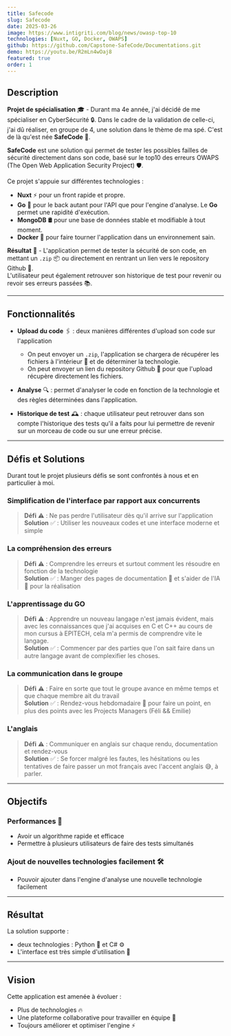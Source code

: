 ```yaml
---
title: Safecode
slug: Safecode
date: 2025-03-26
image: https://www.intigriti.com/blog/news/owasp-top-10
technologies: [Nuxt, GO, Docker, OWAPS]
github: https://github.com/Capstone-SafeCode/Documentations.git
demo: https://youtu.be/R2mLn4wOaj8
featured: true
order: 1
---
```


## Description

**Projet de spécialisation** 🎓 - Durant ma 4e année, j'ai décidé de me spécialiser en CyberSécurité 🔒. Dans le cadre de la validation de celle-ci, j'ai dû réaliser, en groupe de 4, une solution dans le thème de ma spé. C'est de là qu'est née **SafeCode** 🚀.

**SafeCode** est une solution qui permet de tester les possibles failles de sécurité directement dans son code, basé sur le top10 des erreurs OWAPS (The Open Web Application Security Project) 🛡️.

Ce projet s'appuie sur différentes technologies :
- **Nuxt** ⚡ pour un front rapide et propre.
- **Go** 🧩 pour le back autant pour l'API que pour l'engine d'analyse. Le **Go** permet une rapidité d'exécution.
- **MongoDB** 🛢️ pour une base de données stable et modifiable à tout moment.
- **Docker** 🐳 pour faire tourner l'application dans un environnement sain.

**Résultat** 🎯 - L'application permet de tester la sécurité de son code, en mettant un `.zip` 📦 ou directement en rentrant un lien vers le repository Github 🔗.  
L'utilisateur peut également retrouver son historique de test pour revenir ou revoir ses erreurs passées 📚.

---

## Fonctionnalités

- **Upload du code** 🖇️ : deux manières différentes d'upload son code sur l'application
    - On peut envoyer un `.zip`, l'application se chargera de récupérer les fichiers à l'intérieur 📂 et de déterminer la technologie.
    - On peut envoyer un lien du repository Github 🔗 pour que l'upload récupère directement les fichiers.

- **Analyse** 🔍 : permet d'analyser le code en fonction de la technologie et des règles déterminées dans l'application.

- **Historique de test** 🕰️ : chaque utilisateur peut retrouver dans son compte l'historique des tests qu'il a faits pour lui permettre de revenir sur un morceau de code ou sur une erreur précise.

---

## Défis et Solutions

Durant tout le projet plusieurs défis se sont confrontés à nous et en particulier à moi.

### Simplification de l'interface par rapport aux concurrents
> **Défi** ⚠️ : Ne pas perdre l'utilisateur dès qu'il arrive sur l'application  
> **Solution** ✅ : Utiliser les nouveaux codes et une interface moderne et simple

### La compréhension des erreurs
> **Défi** ⚠️ : Comprendre les erreurs et surtout comment les résoudre en fonction de la technologie  
> **Solution** ✅ : Manger des pages de documentation 📖 et s'aider de l'IA 🤖 pour la réalisation

### L'apprentissage du GO
> **Défi** ⚠️ : Apprendre un nouveau langage n'est jamais évident, mais avec les connaissances que j'ai acquises en C et C++ au cours de mon cursus à EPITECH, cela m'a permis de comprendre vite le langage.  
> **Solution** ✅ : Commencer par des parties que l'on sait faire dans un autre langage avant de complexifier les choses.

### La communication dans le groupe
> **Défi** ⚠️ : Faire en sorte que tout le groupe avance en même temps et que chaque membre ait du travail  
> **Solution** ✅ : Rendez-vous hebdomadaire 📅 pour faire un point, en plus des points avec les Projects Managers (Féli && Emilie)

### L'anglais
> **Défi** ⚠️ : Communiquer en anglais sur chaque rendu, documentation et rendez-vous  
> **Solution** ✅ : Se forcer malgré les fautes, les hésitations ou les tentatives de faire passer un mot français avec l'accent anglais 😅, à parler.

---

## Objectifs

### Performances 🚀
- Avoir un algorithme rapide et efficace
- Permettre à plusieurs utilisateurs de faire des tests simultanés

### Ajout de nouvelles technologies facilement 🛠️
- Pouvoir ajouter dans l'engine d'analyse une nouvelle technologie facilement

---

## Résultat

La solution supporte :
- deux technologies : Python 🐍 et C# ⚙️
- L'interface est très simple d'utilisation 🎨

---

## Vision

Cette application est amenée à évoluer :
- Plus de technologies 🔥
- Une plateforme collaborative pour travailler en équipe 🤝
- Toujours améliorer et optimiser l'engine ⚡

